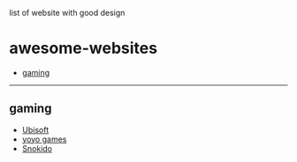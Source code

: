
list of website with good design

awesome-websites
================================================
- [gaming](#gaming)

___


## gaming

- [Ubisoft](https://www.ubisoft.com/)
- [yoyo games](https://www.yoyogames.com/)
- [Snokido](https://www.snokido.com/)

